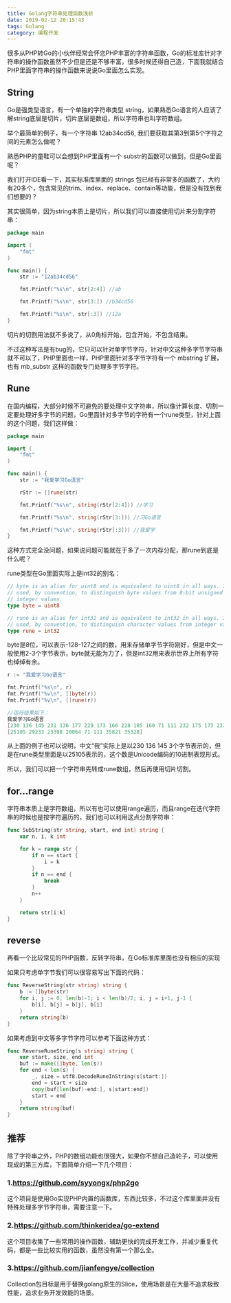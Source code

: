 ```yaml
---
title: Golang字符串处理函数浅析
date: 2019-02-12 20:15:43
tags: Golang
category: 编程开发
---
```


很多从PHP转Go的小伙伴经常会怀恋PHP丰富的字符串函数，Go的标准库针对字符串的操作函数虽然不少但是还是不够丰富，很多时候还得自己造，下面我就结合PHP里面字符串的操作函数来说说Go里面怎么实现。

## String
Go是强类型语言，有一个单独的字符串类型 string，如果熟悉Go语言的人应该了解string底层是切片，切片底层是数组，所以字符串也叫字符数组。

举个最简单的例子，有一个字符串 12ab34cd56, 我们要获取其第3到第5个字符之间的元素怎么做呢？

熟悉PHP的童鞋可以会想到PHP里面有一个 substr的函数可以做到，但是Go里面呢？

我们打开IDE看一下，其实标准库里面的 strings 包已经有非常多的函数了，大约有20多个，包含常见的trim、index、replace、contain等功能，但是没有找到我们想要的？

其实很简单，因为string本质上是切片，所以我们可以直接使用切片来分割字符串：
```go
package main

import (
	"fmt"
)

func main() {
	str := "12ab34cd56"

	fmt.Printf("%s\n", str[2:4]) //ab

	fmt.Printf("%s\n", str[3:]) //b34cd56

	fmt.Printf("%s\n", str[:3]) //12a
}
```
切片的切割用法就不多说了，从0角标开始，包含开始，不包含结束。

不过这种写法是有bug的，它只可以针对单字节字符，针对中文这种多字节字符串就不可以了，PHP里面也一样，PHP里面针对多字节字符有一个 mbstring 扩展，也有 mb_substr 这样的函数专门处理多字节字符。

## Rune
在国内编程，大部分时候不可避免的要处理中文字符串，所以像计算长度、切割一定要处理好多字节的问题，Go里面针对多字节的字符有一个rune类型，针对上面的这个问题，我们这样做：
```go
package main

import (
	"fmt"
)

func main() {
	str := "我爱学习Go语言"

	rStr := []rune(str)

	fmt.Printf("%s\n", string(rStr[2:4])) //学习

	fmt.Printf("%s\n", string(rStr[3:])) //习Go语言

	fmt.Printf("%s\n", string(rStr[:3])) //我爱学
}
```

这种方式完全没问题，如果说问题可能就在于多了一次内存分配，那rune到底是什么呢？

rune类型在Go里面实际上是int32的别名：
```go
// byte is an alias for uint8 and is equivalent to uint8 in all ways. It is
// used, by convention, to distinguish byte values from 8-bit unsigned
// integer values.
type byte = uint8

// rune is an alias for int32 and is equivalent to int32 in all ways. It is
// used, by convention, to distinguish character values from integer values.
type rune = int32
```
byte是8位，可以表示-128-127之间的数，用来存储单字节字符刚好，但是中文一般使用2-3个字节表示，byte就无能为力了，但是int32用来表示世界上所有字符也绰绰有余。

```go
r := "我爱学习Go语言"

fmt.Printf("%s\n", r)
fmt.Printf("%v\n", []byte(r))
fmt.Printf("%v\n", []rune(r))

//运行结果如下：
我爱学习Go语言
[230 136 145 231 136 177 229 173 166 228 185 160 71 111 232 175 173 232 168 128]
[25105 29233 23398 20064 71 111 35821 35328]
```

从上面的例子也可以说明，中文“我”实际上是以230 136 145 3个字节表示的，但是在rune类型里面是以25105表示的，这个数是Unicode编码的10进制表现形式。

所以，我们可以把一个字符串先转成rune数组，然后再使用切片切割。

## for...range
字符串本质上是字符数组，所以有也可以使用range遍历，而且range在迭代字符串的时候也是按字符遍历的，我们也可以利用这点分割字符串：
```go
func SubString(str string, start, end int) string {
	var n, i, k int

	for k = range str {
		if n == start {
			i = k
		}
		if n == end {
			break
		}
		n++
	}

	return str[i:k]
}
```

## reverse
再看一个比较常见的PHP函数，反转字符串，在Go标准库里面也没有相应的实现

如果只考虑单字节我们可以很容易写出下面的代码：
```go
func ReverseString(str string) string {
	b := []byte(str)
	for i, j := 0, len(b)-1; i < len(b)/2; i, j = i+1, j-1 {
		b[i], b[j] = b[j], b[i]
	}
	return string(b)
}
```

如果考虑到中文等多字节字符可以参考下面这种方式：
```go
func ReverseRuneString(s string) string {
	var start, size, end int
	buf := make([]byte, len(s))
	for end < len(s) {
		_, size = utf8.DecodeRuneInString(s[start:])
		end = start + size
		copy(buf[len(buf)-end:], s[start:end])
		start = end
	}
	return string(buf)
}
```

## 推荐
除了字符串之外，PHP的数组功能也很强大，如果你不想自己造轮子，可以使用现成的第三方库，下面简单介绍一下几个项目：

### 1.https://github.com/syyongx/php2go
这个项目是使用Go实现PHP内置的函数库，东西比较多，不过这个库里面并没有特殊处理多字节字符串，需要注意一下。

### 2.https://github.com/thinkeridea/go-extend
这个项目收集了一些常用的操作函数，辅助更快的完成开发工作，并减少重复代码，都是一些比较实用的函数，虽然没有第一个那么全。

### 3.https://github.com/jianfengye/collection
Collection包目标是用于替换golang原生的Slice，使用场景是在大量不追求极致性能，追求业务开发效能的场景。

